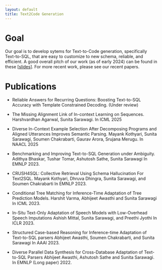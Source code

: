 ```yaml
---
layout: default
title: Text2Code Generation
---
```

# Goal
Our goal is to develop sytems for Text-to-Code generation, specifically Text-to-SQL, that are easy to customize to new schema, reliable, and efficient.   A good overall pitch of our work (as of early 2024) can be found in these \[[slides](https://drive.google.com/file/d/1VHRalYFo2H8Nb-clUZhBwULSGP-7wMPe/view?usp=sharing)\].  For more recent work, please see our recent papers.

# Publications
 * Reliable Answers for Recurring Questions: Boosting Text-to-SQL Accuracy with Template Constrained Decoding. (Under review)
 * The Missing Alignment Link of In-context Learning on Sequences. Harshvardhan Agarwal, Sunita Sarawagi. In ICML 2025
 * Diverse In-Context Example Selection After Decomposing Programs and Aligned Utterances Improves Semantic Parsing. Mayank Kothyari, Sunita Sarawagi, Soumen Chakrabarti, Gaurav Arora, Srujana Merugu.  In NAACL 2025
 * Benchmarking and Improving Text-to-SQL Generation under Ambiguity. Adithya Bhaskar, Tushar Tomar, Ashutosh Sathe, Sunita Sarawagi In EMNLP 2023.

 * CRUSH4SQL: Collective Retrieval Using Schema Hallucination For Text2SQL. Mayank Kothyari, Dhruva Dhingra, Sunita Sarawagi, and Soumen Chakrabarti In EMNLP 2023.

 * Conditional Tree Matching for Inference-Time Adaptation of Tree Prediction Models. Harshit Varma, Abhijeet Awasthi and Sunita Sarawagi In ICML 2023.

 * In-Situ Text-Only Adaptation of Speech Models with Low-Overhead Speech Imputations Ashish Mittal, Sunita Sarawagi, and Preethi Jyothi In ICLR 2023.
  

* Structured Case-based Reasoning for Inference-time Adaptation of Text-to-SQL parsers Abhijeet Awasthi, Soumen Chakrabarti, and Sunita Sarawagi In AAAI 2023.

* Diverse Parallel Data Synthesis for Cross-Database Adaptation of Text-to-SQL Parsers Abhijeet Awasthi, Ashutosh Sathe and Sunita Sarawagi. In EMNLP (Long paper) 2022.
